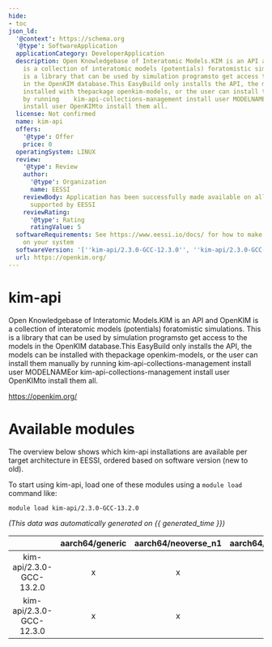 ```yaml
---
hide:
- toc
json_ld:
  '@context': https://schema.org
  '@type': SoftwareApplication
  applicationCategory: DeveloperApplication
  description: Open Knowledgebase of Interatomic Models.KIM is an API and OpenKIM
    is a collection of interatomic models (potentials) foratomistic simulations.  This
    is a library that can be used by simulation programsto get access to the models
    in the OpenKIM database.This EasyBuild only installs the API, the models can be
    installed with thepackage openkim-models, or the user can install them manually
    by running    kim-api-collections-management install user MODELNAMEor    kim-api-collections-management
    install user OpenKIMto install them all.
  license: Not confirmed
  name: kim-api
  offers:
    '@type': Offer
    price: 0
  operatingSystem: LINUX
  review:
    '@type': Review
    author:
      '@type': Organization
      name: EESSI
    reviewBody: Application has been successfully made available on all architectures
      supported by EESSI
    reviewRating:
      '@type': Rating
      ratingValue: 5
  softwareRequirements: See https://www.eessi.io/docs/ for how to make EESSI available
    on your system
  softwareVersion: '[''kim-api/2.3.0-GCC-12.3.0'', ''kim-api/2.3.0-GCC-13.2.0'']'
  url: https://openkim.org/
---
```


kim-api
=======


Open Knowledgebase of Interatomic Models.KIM is an API and OpenKIM is a collection of interatomic models (potentials) foratomistic simulations.  This is a library that can be used by simulation programsto get access to the models in the OpenKIM database.This EasyBuild only installs the API, the models can be installed with thepackage openkim-models, or the user can install them manually by running    kim-api-collections-management install user MODELNAMEor    kim-api-collections-management install user OpenKIMto install them all.

https://openkim.org/
# Available modules


The overview below shows which kim-api installations are available per target architecture in EESSI, ordered based on software version (new to old).

To start using kim-api, load one of these modules using a `module load` command like:

```shell
module load kim-api/2.3.0-GCC-13.2.0
```

*(This data was automatically generated on {{ generated_time }})*  

| |aarch64/generic|aarch64/neoverse_n1|aarch64/neoverse_v1|aarch64/nvidia/grace|x86_64/generic|x86_64/amd/zen2|x86_64/amd/zen3|x86_64/amd/zen4|x86_64/intel/haswell|x86_64/intel/sapphirerapids|x86_64/intel/skylake_avx512|
| :---: | :---: | :---: | :---: | :---: | :---: | :---: | :---: | :---: | :---: | :---: | :---: |
|kim-api/2.3.0-GCC-13.2.0|x|x|x|x|x|x|x|x|x|x|x|
|kim-api/2.3.0-GCC-12.3.0|x|x|x|x|x|x|x|x|x|x|x|
